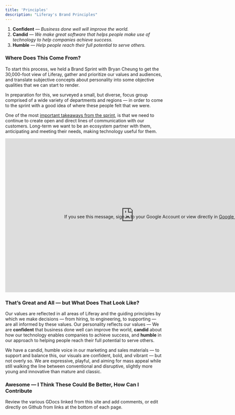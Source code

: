 ```yaml
---
title: 'Principles'
description: "Liferay's Brand Principles"
---
```


1.  **Confident** &mdash; _Business done well will improve the world._
1.  **Candid** &mdash; _We make great software that helps people make use of technology to help companies achieve success._
1.  **Humble** &mdash; _Help people reach their full potential to serve others._

### Where Does This Come From?

To start this process, we held a Brand Sprint with Bryan Cheung to get the 30,000-foot view of Liferay, gather and prioritize our values and audiences, and translate subjective concepts about personality into some objective qualities that we can start to render.

In preparation for this, we surveyed a small, but diverse, focus group comprised of a wide variety of departments and regions &mdash; in order to come to the sprint with a good idea of where these people felt that we were.

One of the most [important takeaways from the sprint](https://docs.google.com/presentation/d/1wG5cn9-guNCskiIlMM95JwqtgtZEzYIsi7gPNCZmqXo/edit?usp=sharing), is that we need to continue to create open and direct lines of communication with our customers. Long-term we want to be an ecosystem partner with them, anticipating and meeting their needs, making technology useful for them.

<div class="slides-embed">
    <span class="placeholder" style="position: absolute; text-align: center; width: 100%; padding-top: 25%; z-index: 1;">If you see this message, sign in to your Google Account or view directly in <a target="_blank" href="https://docs.google.com/presentation/d/1wG5cn9-guNCskiIlMM95JwqtgtZEzYIsi7gPNCZmqXo/edit?usp=sharing">Google Slides</a></span>
    <iframe src="https://docs.google.com/a/liferay.com/presentation/d/e/2PACX-1vQFO-HEjBi2juBAEw6aqRutC1W9WOEnvfmrT606jRaEmxV2dfvX_s-CevAgK1T6Z422BPbdFszhJmtS/embed?start=false&loop=false&delayms=3000" frameborder="0" width="818" height="489" allowfullscreen="true" mozallowfullscreen="true" webkitallowfullscreen="true"></iframe>
</div>

### That’s Great and All — but What Does That Look Like?

Our values are reflected in all areas of Liferay and the guiding principles by which we make decisions — from hiring, to engineering, to supporting — are all informed by these values. Our personality reflects our values — We are **confident** that business done well can improve the world, **candid** about how our technology enables companies to achieve success, and **humble** in our approach to helping people reach their full potential to serve others.

We have a candid, humble voice in our marketing and sales materials — to support and balance this, our visuals are confident, bold, and vibrant — but not overly so. We are expressive, playful, and aiming for mass appeal while still walking the line between conventional and disruptive, slightly more young and innovative than mature and classic.

### Awesome — I Think These Could Be Better, How Can I Contribute

Review the various GDocs linked from this site and add comments, or edit directly on Github from links at the bottom of each page.
